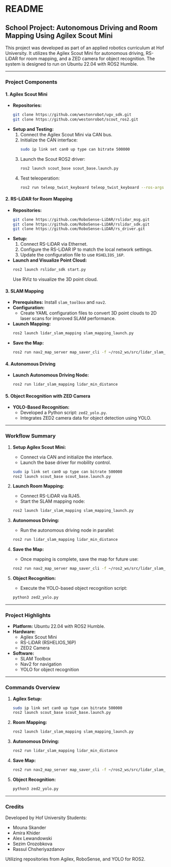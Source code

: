 # README

## School Project: Autonomous Driving and Room Mapping Using Agilex Scout Mini

This project was developed as part of an applied robotics curriculum at Hof University. It utilizes the Agilex Scout Mini for autonomous driving, RS-LiDAR for room mapping, and a ZED camera for object recognition. The system is designed to run on Ubuntu 22.04 with ROS2 Humble.

---

### **Project Components**

#### **1. Agilex Scout Mini**

- **Repositories:**
  ```bash
  git clone https://github.com/westonrobot/ugv_sdk.git
  git clone https://github.com/westonrobot/scout_ros2.git
  ```
- **Setup and Testing:**
  1. Connect the Agilex Scout Mini via CAN bus.
  2. Initialize the CAN interface:
     ```bash
     sudo ip link set can0 up type can bitrate 500000
     ```
  3. Launch the Scout ROS2 driver:
     ```bash
     ros2 launch scout_base scout_base.launch.py
     ```
  4. Test teleoperation:
     ```bash
     ros2 run teleop_twist_keyboard teleop_twist_keyboard --ros-args -p linear_speed:=0.01 -p angular_speed:=0.1
     ```

#### **2. RS-LiDAR for Room Mapping**

- **Repositories:**
  ```bash
  git clone https://github.com/RoboSense-LiDAR/rslidar_msg.git
  git clone https://github.com/RoboSense-LiDAR/rslidar_sdk.git
  git clone https://github.com/RoboSense-LiDAR/rs_driver.git
  ```
- **Setup:**
  1. Connect RS-LiDAR via Ethernet.
  2. Configure the RS-LiDAR IP to match the local network settings.
  3. Update the configuration file to use `RSHELIOS_16P`.
- **Launch and Visualize Point Cloud:**
  ```bash
  ros2 launch rslidar_sdk start.py
  ```
  Use RViz to visualize the 3D point cloud.

#### **3. SLAM Mapping**

- **Prerequisites:** Install `slam_toolbox` and `nav2`.
- **Configuration:**
  - Create YAML configuration files to convert 3D point clouds to 2D laser scans for improved SLAM performance.
- **Launch Mapping:**
  ```bash
  ros2 launch lidar_slam_mapping slam_mapping_launch.py
  ```
- **Save the Map:**
  ```bash
  ros2 run nav2_map_server map_saver_cli -f ~/ros2_ws/src/lidar_slam_mapping/maps/my_map.yaml
  ```

#### **4. Autonomous Driving**

- **Launch Autonomous Driving Node:**
  ```bash
  ros2 run lidar_slam_mapping lidar_min_distance
  ```

#### **5. Object Recognition with ZED Camera**

- **YOLO-Based Recognition:**
  - Developed a Python script: `zed2_yolo.py`.
  - Integrates ZED2 camera data for object detection using YOLO.

---

### **Workflow Summary**

1. **Setup Agilex Scout Mini:**

   - Connect via CAN and initialize the interface.
   - Launch the base driver for mobility control.

   ```bash
   sudo ip link set can0 up type can bitrate 500000
   ros2 launch scout_base scout_base.launch.py
   ```

2. **Launch Room Mapping:**

   - Connect RS-LiDAR via RJ45.
   - Start the SLAM mapping node:

   ```bash
   ros2 launch lidar_slam_mapping slam_mapping_launch.py
   ```

3. **Autonomous Driving:**

   - Run the autonomous driving node in parallel:

   ```bash
   ros2 run lidar_slam_mapping lidar_min_distance
   ```

4. **Save the Map:**

   - Once mapping is complete, save the map for future use:

   ```bash
   ros2 run nav2_map_server map_saver_cli -f ~/ros2_ws/src/lidar_slam_mapping/maps/my_map.yaml
   ```

5. **Object Recognition:**

   - Execute the YOLO-based object recognition script:

   ```bash
   python3 zed2_yolo.py
   ```

---

### **Project Highlights**

- **Platform:** Ubuntu 22.04 with ROS2 Humble.
- **Hardware:**
  - Agilex Scout Mini
  - RS-LiDAR (RSHELIOS\_16P)
  - ZED2 Camera
- **Software:**
  - SLAM Toolbox
  - Nav2 for navigation
  - YOLO for object recognition

---

### **Commands Overview**

1. **Agilex Setup:**

   ```bash
   sudo ip link set can0 up type can bitrate 500000
   ros2 launch scout_base scout_base.launch.py
   ```

2. **Room Mapping:**

   ```bash
   ros2 launch lidar_slam_mapping slam_mapping_launch.py
   ```

3. **Autonomous Driving:**

   ```bash
   ros2 run lidar_slam_mapping lidar_min_distance
   ```

4. **Save Map:**

   ```bash
   ros2 run nav2_map_server map_saver_cli -f ~/ros2_ws/src/lidar_slam_mapping/maps/my_map.yaml
   ```

5. **Object Recognition:**

   ```bash
   python3 zed2_yolo.py
   ```

---

### **Credits**

Developed by Hof University Students:
- Mouna Skander
- Amira Khider
- Alex Lewandowski
- Sezim Orozobkova
- Rassul Chsheriyazdanov

Utilizing repositories from Agilex, RoboSense, and YOLO for ROS2.

